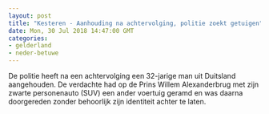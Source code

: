 ```yaml
---
layout: post
title: "Kesteren - Aanhouding na achtervolging, politie zoekt getuigen"
date: Mon, 30 Jul 2018 14:47:00 GMT
categories: 
- gelderland 
- neder-betuwe 
---
```


De politie heeft na een achtervolging een 32-jarige man uit Duitsland aangehouden. De verdachte had op de Prins Willem Alexanderbrug met zijn zwarte personenauto (SUV) een ander voertuig geramd en was daarna doorgereden zonder behoorlijk zijn identiteit achter te laten.
